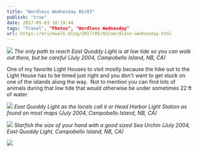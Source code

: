 ```yaml
---
title: "Wordless Wednesday 05/03"
publish: "true"
date: 2017-05-03 18:19:44
tags: "Travel", "Photos", "Wordless Wednesday"
url: https://ericmwalk.blog/2017/05/03/wordless-wednesday.html
---
```


![](https://ericmwalk.blog/uploads/2022/6c5388451b.jpg)
*The only path to reach East Quoddy Light is at low tide so you can walk out there, but be careful (July 2004, Campobello Island, NB, CA)*

One of my favorite Light Houses to visit mostly because the hike out to the Light House has to be timed just right and you don't want to get stuck on one of the islands along the way.  Not to mention you can find lots of animals during that low tide that would otherwise be under sometimes 22 ft of water.


![](https://ericmwalk.blog/uploads/2022/9154fa491c.jpg)
*East Quoddy Light as the locals call it or Head Harbor Light Station as found on most maps (July 2004, Campobello Island, NB, CA)*


![](https://ericmwalk.blog/uploads/2022/768d70d79c.jpg)
*Starfish the size of your hand with a good sized Sea Urchin (July 2004, East Quoddy Light, Campobello Island, NB, CA)*

![](https://ericmwalk.blog/uploads/2022/14a2b2f5be.jpg)